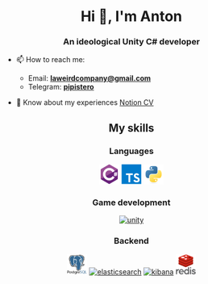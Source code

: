<h1 align="center">Hi 👋, I'm Anton</h1>
<h3 align="center">An ideological Unity C# developer</h3>

- 📫 How to reach me:
  + Email: **laweirdcompany@gmail.com**
  + Telegram: **<a href="https://t.me/pipistero" target="_blank" rel="noreferrer">pipistero</a>**

- 📄 Know about my experiences [Notion CV](https://pipistero.notion.site/Unity-C-Developer-950409c3348740e994258d565f467337?pvs=4)

<h2 align="center">My skills</h2>

<div align="center">
    <div>
        <h3>Languages</h3>
        <a href="https://www.w3schools.com/cs/" target="_blank" rel="noreferrer"><img src="https://raw.githubusercontent.com/devicons/devicon/master/icons/csharp/csharp-original.svg" alt="csharp" width="40" height="40"/></a>
        <a href="https://www.typescriptlang.org/" target="_blank" rel="noreferrer"><img src="https://raw.githubusercontent.com/devicons/devicon/master/icons/typescript/typescript-original.svg" alt="typescript" width="40" height="40"/></a>
        <a href="https://www.python.org" target="_blank" rel="noreferrer"><img src="https://raw.githubusercontent.com/devicons/devicon/master/icons/python/python-original.svg" alt="python" width="40" height="40"/></a>
    </div>
    <div>
        <h3>Game development</h3>
        <a href="https://unity.com/" target="_blank" rel="noreferrer"><img src="https://www.vectorlogo.zone/logos/unity3d/unity3d-icon.svg" alt="unity" width="40" height="40"/></a>
    </div>
    <div>
        <h3>Backend</h3>
        <a href="https://www.postgresql.org" target="_blank" rel="noreferrer"><img src="https://raw.githubusercontent.com/devicons/devicon/master/icons/postgresql/postgresql-original-wordmark.svg" alt="postgresql" width="40" height="40"/></a>
        <a href="https://www.elastic.co" target="_blank" rel="noreferrer"><img src="https://www.vectorlogo.zone/logos/elastic/elastic-icon.svg" alt="elasticsearch" width="40" height="40"/></a>
        <a href="https://www.elastic.co/kibana" target="_blank" rel="noreferrer"><img src="https://www.vectorlogo.zone/logos/elasticco_kibana/elasticco_kibana-icon.svg" alt="kibana" width="40" height="40"/></a>
        <a href="https://redis.io" target="_blank" rel="noreferrer"><img src="https://raw.githubusercontent.com/devicons/devicon/master/icons/redis/redis-original-wordmark.svg" alt="redis" width="40" height="40"/></a>
    </div>
</div>
